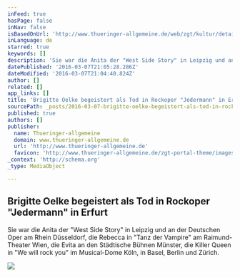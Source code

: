 ```yaml
---
inFeed: true
hasPage: false
inNav: false
isBasedOnUrl: 'http://www.thueringer-allgemeine.de/web/zgt/kultur/detail/-/specific/Brigitte-Oelke-begeistert-als-Tod-in-Rockoper-Jedermann-in-Erfurt-1628608559'
inLanguage: de
starred: true
keywords: []
description: 'Sie war die Anita der "West Side Story" in Leipzig und an der Deutschen Oper am Rhein Düsseldorf, die Rebecca in "Tanz der Vampire" am Raimund-Theater Wien, die Evita an den Städtische Bühnen Münster, die Killer Queen in "We will rock you" im Musical-Dome Köln, in Basel, Berlin und Zürich.'
datePublished: '2016-03-07T21:05:28.286Z'
dateModified: '2016-03-07T21:04:40.824Z'
author: []
related: []
app_links: []
title: 'Brigitte Oelke begeistert als Tod in Rockoper "Jedermann" in Erfurt'
sourcePath: _posts/2016-03-07-brigitte-oelke-begeistert-als-tod-in-rockoper-jedermann-in.md
published: true
authors: []
publisher:
  name: Thueringer-allgemeine
  domain: www.thueringer-allgemeine.de
  url: 'http://www.thueringer-allgemeine.de'
  favicon: 'http://www.thueringer-allgemeine.de/zgt-portal-theme/images/custom/favicon_ta.ico'
_context: 'http://schema.org'
_type: MediaObject

---
```

<article style=""><h1>Brigitte Oelke begeistert als Tod in Rockoper "Jedermann" in Erfurt</h1><p>Sie war die Anita der "West Side Story" in Leipzig und an der Deutschen Oper am Rhein Düsseldorf, die Rebecca in "Tanz der Vampire" am Raimund-Theater Wien, die Evita an den Städtische Bühnen Münster, die Killer Queen in "We will rock you" im Musical-Dome Köln, in Basel, Berlin und Zürich.</p><img src="https://s3-us-west-2.amazonaws.com/the-grid-img/p/ce08022e303537d54563e20ec21ac97936df89cb.jpg" /></article>